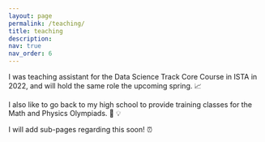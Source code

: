 ```yaml
---
layout: page
permalink: /teaching/
title: teaching
description:
nav: true
nav_order: 6
---
```


I was teaching assistant for the Data Science Track Core Course in ISTA in 2022, and will hold the same role the upcoming spring. :chart_with_upwards_trend:

I also like to go back to my high school to provide training classes for the Math and Physics Olympiads. :game_die: :bulb:

I will add sub-pages regarding this soon! :alarm_clock:

